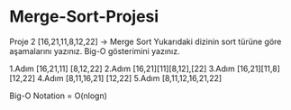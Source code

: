# Merge-Sort-Projesi
Proje 2 [16,21,11,8,12,22] -> Merge Sort  Yukarıdaki dizinin sort türüne göre aşamalarını yazınız. Big-O gösterimini yazınız.

1.Adım  [16,21,11] [8,12,22]
2.Adım  [16,21][11][8,12],[22]
3.Adım  [16,21][11,8][12,22]
4.Adım  [8,11,16,21] [12,22]
5.Adım  [8,11,12,16,21,22]

Big-O Notation = O(nlogn)

